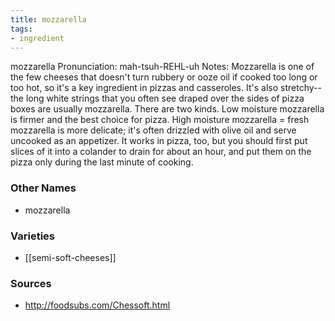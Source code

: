 ```yaml
---
title: mozzarella
tags:
- ingredient
---
```

mozzarella Pronunciation: mah-tsuh-REHL-uh Notes: Mozzarella is one of the few cheeses that doesn't turn rubbery or ooze oil if cooked too long or too hot, so it's a key ingredient in pizzas and casseroles. It's also stretchy--the long white strings that you often see draped over the sides of pizza boxes are usually mozzarella. There are two kinds. Low moisture mozzarella is firmer and the best choice for pizza. High moisture mozzarella = fresh mozzarella is more delicate; it's often drizzled with olive oil and serve uncooked as an appetizer. It works in pizza, too, but you should first put slices of it into a colander to drain for about an hour, and put them on the pizza only during the last minute of cooking.

### Other Names

* mozzarella

### Varieties

* [[semi-soft-cheeses]]

### Sources
* http://foodsubs.com/Chessoft.html

